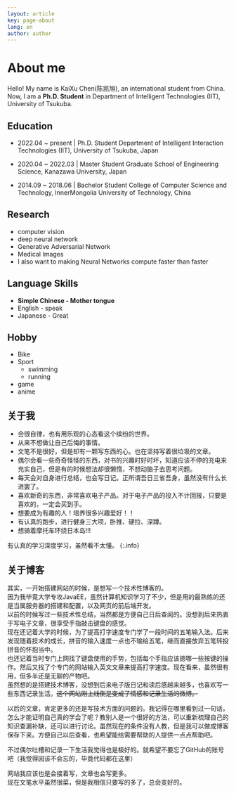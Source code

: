 ```yaml
---
layout: article
key: page-about
lang: en
author: author
---
```

# About me

Hello!
My name is KaiXu Chen(陈凯旭), an international student from China.
Now, I am a **Ph.D. Student** in Department of Intelligent Technologies (IIT), University of Tsukuba.

## Education

- 2022.04 ~ present | Ph.D. Student
Department of Intelligent Interaction Technologies (IIT),
University of Tsukuba, Japan

- 2020.04 ~ 2022.03 | Master Student
Graduate School of Engineering Science,
Kanazawa University, Japan

- 2014.09 ~ 2018.06 | Bachelor Student
College of Computer Science and Technology,
InnerMongolia University of Technology, China

## Research

- computer vision
- deep neural network
- Generative Adversarial Network
- Medical Images
- I also want to making Neural Networks compute faster than faster

## Language Skills

- **Simple Chinese - Mother tongue**
- English - speak
- Japanese - Great

## Hobby

- Bike
- Sport
  - swimming
  - running
- game
- anime
  
## 关于我

- 会很自律，也有用乐观的心态看这个缤纷的世界。  
- 从来不想做让自己后悔的事情。  
- 文笔不是很好，但是却有一颗写东西的心。也在坚持写着很垃圾的文章。
- 偶尔会看一些奇奇怪怪的东西，对书的兴趣时好时坏，知道应该不停的充电来充实自己，但是有的时候想法却很懒惰，不想动脑子去思考问题。  
- 每天会对自身进行总结，也会写日记。正所谓吾日三省吾身，虽然没有什么长进罢了。
- 喜欢新奇的东西，非常喜欢电子产品。对于电子产品的投入不计回报，只要是喜欢的，一定会买到手。  
- 想要成为有趣的人！培养很多兴趣爱好！！
- 有认真的跑步，进行健身三大项，卧推、硬拉、深蹲。
- 想骑着摩托车环绕日本岛!!!

有认真的学习深度学习，虽然看不太懂。
{:.info}

## 关于博客

其实，一开始搭建网站的时候，是想写一个技术性博客的。  
因为我毕竟大学专攻JavaEE，虽然计算机知识学习了不少，但是用的最熟练的还是当属服务器的搭建和配置，以及网页的前后端开发。  
以前的时候写过一些技术性总结，当然都是方便自己日后查阅的。没想到后来热衷于写电子文章，很享受手指敲击键盘的感觉。  
现在还记着大学的时候，为了提高打字速度专门学了一段时间的五笔输入法。后来发现随着技术的成长，拼音的输入速度一点也不输给五笔，继而直接放弃五笔转投拼音的怀抱当中。  
也还记着当时专门上网找了键盘使用的手势，包括每个手指应该摁哪一些按键的操作。然后又找了个专门的网站输入英文文章来提高打字速度。现在看来，虽然很有用，但多半还是无聊的产物吧。  
虽然想的是搭建技术博客，没想到后来电子版日记和读后感越来越多，也喜欢写一些东西记录生活。~~这个网站刚上线倒是变成了情感和记录生活的微博。~~

以后的文章，肯定更多的还是写技术方面的问题的。我记得在哪里看到过一句话，怎么才能证明自己真的学会了呢？教别人是一个很好的方法，可以重新梳理自己的知识查漏补缺，还可以进行讨论。虽然现在的条件没有人教，但是我可以做成博客保存下来。方便自己以后查看，也希望能给需要帮助的人提供一点点帮助吧。

不过偶尔吐槽和记录一下生活我觉得也是极好的。就希望不要忘了GitHub的账号吧（我觉得因该不会忘的，毕竟代码都在这里）

网站我应该也是会接着写，文章也会写更多。  
现在文笔水平虽然很菜，但是我相信只要写的多了，总会变好的。
